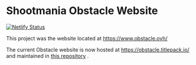 # Shootmania Obstacle Website

[![Netlify Status](https://api.netlify.com/api/v1/badges/ebab201c-970a-4ac6-8a02-f78e07c1ecfa/deploy-status)](https://app.netlify.com/sites/compassionate-chandrasekhar-0e26d4/deploys)

This project was the website located at https://www.obstacle.ovh/

The current Obstacle website is now hosted at https://obstacle.titlepack.io/ and maintained in [this repository](https://github.com/Obstacle-Reborn/Website) .
